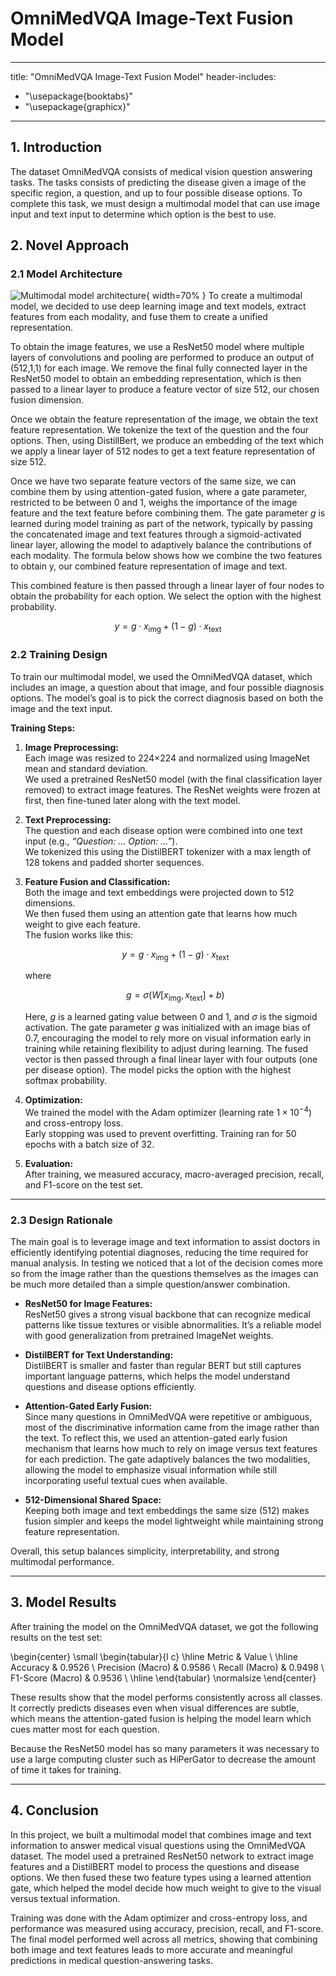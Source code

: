 # OmniMedVQA Image-Text Fusion Model

---
title: "OmniMedVQA Image-Text Fusion Model"
header-includes:
   - "\\usepackage{booktabs}"
   - "\\usepackage{graphicx}"
---

## 1. Introduction

The dataset OmniMedVQA consists of medical vision question answering tasks. The tasks consists of predicting the disease given a image of the specific region, a question, and up to four possible disease options. To complete this task, we must design a multimodal model that can use image input and text input to determine which option is the best to use.

## 2. Novel Approach

### 2.1 Model Architecture

![Multimodal model architecture](reports/figures/multimodal-model.png){ width=70% }
To create a multimodal model, we decided to use deep learning image and text models, extract features from each modality, and fuse them to create a unified representation.

To obtain the image features, we use a ResNet50 model where multiple layers of convolutions and pooling are performed to produce an output of (512,1,1) for each image. We remove the final fully connected layer in the ResNet50 model to obtain an embedding representation, which is then passed to a linear layer to produce a feature vector of size 512, our chosen fusion dimension.

Once we obtain the feature representation of the image, we obtain the text feature representation. We tokenize the text of the question and the four options. Then, using DistillBert, we produce an embedding of the text which we apply a linear layer of 512 nodes to get a text feature representation of size 512.

Once we have two separate feature vectors of the same size, we can combine them by using attention-gated fusion, where a gate parameter, restricted to be between 0 and 1, weighs the importance of the image feature and the text feature before combining them. The gate parameter $g$ is learned during model training as part of the network, typically by passing the concatenated image and text features through a sigmoid-activated linear layer, allowing the model to adaptively balance the contributions of each modality. The formula below shows how we combine the two features to obtain y, our combined feature representation of image and text.

This combined feature is then passed through a linear layer of four nodes to obtain the probability for each option. We select the option with the highest probability.

$$
y = g \cdot x_{\text{img}} + (1-g) \cdot x_{\text{text}}
$$

### 2.2 Training Design

To train our multimodal model, we used the OmniMedVQA dataset, which includes an image, a question about that image, and four possible diagnosis options. The model’s goal is to pick the correct diagnosis based on both the image and the text input.

**Training Steps:**

1. **Image Preprocessing:**  
   Each image was resized to 224×224 and normalized using ImageNet mean and standard deviation.  
   We used a pretrained ResNet50 model (with the final classification layer removed) to extract image features. The ResNet weights were frozen at first, then fine-tuned later along with the text model.

2. **Text Preprocessing:**  
   The question and each disease option were combined into one text input (e.g., _“Question: ... Option: ...”_).  
   We tokenized this using the DistilBERT tokenizer with a max length of 128 tokens and padded shorter sequences.

3. **Feature Fusion and Classification:**  
   Both the image and text embeddings were projected down to 512 dimensions.  
   We then fused them using an attention gate that learns how much weight to give each feature.  
   The fusion works like this:

   $$
   y = g \cdot x_{\text{img}} + (1 - g) \cdot x_{\text{text}}
   $$

   where

   $$
   g = \sigma(W [x_{\text{img}}, x_{\text{text}}] + b)
   $$

   Here, $g$ is a learned gating value between 0 and 1, and $\sigma$ is the sigmoid activation. The gate parameter $g$ was initialized with an image bias of 0.7, encouraging the model to rely more on visual information early in training while retaining flexibility to adjust during learning.
   The fused vector is then passed through a final linear layer with four outputs (one per disease option).
   The model picks the option with the highest softmax probability.

4. **Optimization:**  
   We trained the model with the Adam optimizer (learning rate $1 \times 10^{-4}$) and cross-entropy loss.  
   Early stopping was used to prevent overfitting. Training ran for 50 epochs with a batch size of 32.

5. **Evaluation:**  
   After training, we measured accuracy, macro-averaged precision, recall, and F1-score on the test set.

---

### 2.3 Design Rationale

The main goal is to leverage image and text information to assist doctors in efficiently identifying potential diagnoses, reducing the time required for manual analysis. In testing we noticed that a lot of the decision comes more so from the image rather than the questions
themselves as the images can be much more detailed than a simple question/answer combination.

- **ResNet50 for Image Features:**  
  ResNet50 gives a strong visual backbone that can recognize medical patterns like tissue textures or visible abnormalities. It’s a reliable model with good generalization from pretrained ImageNet weights.

- **DistilBERT for Text Understanding:**  
  DistilBERT is smaller and faster than regular BERT but still captures important language patterns, which helps the model understand questions and disease options efficiently.

- **Attention-Gated Early Fusion:**  
  Since many questions in OmniMedVQA were repetitive or ambiguous, most of the discriminative information came from the image rather than the text. To reflect this, we used an attention-gated early fusion mechanism that learns how much to rely on image versus text features for each prediction. The gate adaptively balances the two modalities, allowing the model to emphasize visual information while still incorporating useful textual cues when available.

- **512-Dimensional Shared Space:**  
  Keeping both image and text embeddings the same size (512) makes fusion simpler and keeps the model lightweight while maintaining strong feature representation.

Overall, this setup balances simplicity, interpretability, and strong multimodal performance.

---

## 3. Model Results

After training the model on the OmniMedVQA dataset, we got the following results on the test set:

\begin{center}
\small
\begin{tabular}{l c}
\hline
Metric & Value \\
\hline
Accuracy & 0.9526 \\
Precision (Macro) & 0.9586 \\
Recall (Macro) & 0.9498 \\
F1-Score (Macro) & 0.9536 \\
\hline
\end{tabular}
\normalsize
\end{center}

These results show that the model performs consistently across all classes.
It correctly predicts diseases even when visual differences are subtle, which means the attention-gated fusion is helping the model learn which cues matter most for each question.

Because the ResNet50 model has so many parameters it was necessary to use a large computing cluster such as HiPerGator to decrease the amount of time it takes for training.

---

## 4. Conclusion

In this project, we built a multimodal model that combines image and text information to answer medical visual questions using the OmniMedVQA dataset. The model used a pretrained ResNet50 network to extract image features and a DistilBERT model to process the questions and disease options. We then fused these two feature types using a learned attention gate, which helped the model decide how much weight to give to the visual versus textual information.

Training was done with the Adam optimizer and cross-entropy loss, and performance was measured using accuracy, precision, recall, and F1-score. The final model performed well across all metrics, showing that combining both image and text features leads to more accurate and meaningful predictions in medical question-answering tasks.

[//]: <> (Will be auto-populated with `pandoc reports/draft_reports/part3_novel_approach.md --citeproc --bibliography=references.bib --csl=ieee.csl  -o deliverables/part3/part3_novel_approach.html`... `pandoc reports/draft_reports/part3_novel_approach.md -o deliverables/part3/part3_novel_approach.pdf --pdf-engine=xelatex --citeproc --bibliography=references.bib --csl=ieee.csl -V classoption=twocolumn -V geometry:top=0.75in -V geometry:bottom=0.75in -V geometry:left=0.75in -V geometry:right=0.75in -V fontsize=10pt`)
